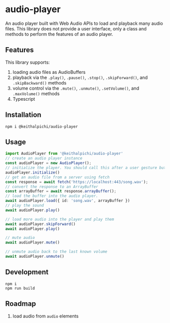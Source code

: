 # audio-player

An audio player built with Web Audio APIs to load and playback many audio files. This library does not provide a user interface, only a class and methods to perform the features of an audio player. 

## Features
This library supports:
1. loading audio files as AudioBuffers
1. playback via the `.play()`, `.pause()`, `.stop()`, `.skipForward()`, and `.skipBackward()` methods
1. volume control via the `.mute()`, `.unmute()`, `.setVolume()`, and `.maxVolume()` methods
1. Typescript

## Installation
```
npm i @keithalpichi/audio-player
```

## Usage

```typescript
import AudioPlayer from '@keithalpichi/audio-player'
// create an audio player instance
const audioPlayer = new AudioPlayer();
// initialize the player. You should call this after a user gesture but before any other methods.
audioPlayer.initialize()
// get an audio file from a server using fetch
const response = await fetch('https://localhost:443/song.wav');
// convert the response to an ArrayBuffer
const arrayBuffer = await response.arrayBuffer();
// load the buffer into the audio player.
await audioPlayer.load({ id: 'song.wav', arrayBuffer })
// play the sound
await audioPlayer.play()

// load more audio into the player and play them
await audioPlayer.skipForward()
await audioPlayer.play()

// mute audio
await audioPlayer.mute()

// unmute audio back to the last known volume
await audioPlayer.unmute()
```

## Development
```
npm i
npm run build
```

## Roadmap

1. load audio from `audio` elements